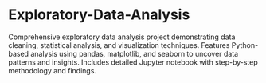 # Exploratory-Data-Analysis
Comprehensive exploratory data analysis project demonstrating data cleaning, statistical analysis, and visualization techniques. Features Python-based analysis using pandas, matplotlib, and seaborn to uncover data patterns and insights. Includes detailed Jupyter notebook with step-by-step methodology and findings.

